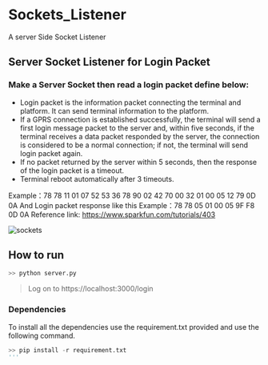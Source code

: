 # Sockets_Listener
A server Side Socket Listener



## Server Socket Listener for Login Packet 
 
### Make a Server Socket then read a login packet define below:
- Login packet is the information packet connecting the terminal and platform. It can send terminal information to the platform. 
- 	If a GPRS connection is established successfully, the terminal will send a first login message packet to the server and, within five seconds, if the terminal receives a data packet responded by the server, the connection is considered to be a normal connection; if not, the terminal will send login packet again. 
- If no packet returned by the server within 5 seconds, then the response of the login packet is a timeout. 
-	Terminal reboot automatically after 3 timeouts.

Example：78 78 11 01 07 52 53 36 78 90 02 42 70 00 32 01 00 05 12 79 0D 0A
And Login packet response like this 
Example：78 78 05 01 00 05 9F F8 0D 0A
Reference link:  https://www.sparkfun.com/tutorials/403  
 

![sockets](https://user-images.githubusercontent.com/31818185/61246696-15c4be80-a76d-11e9-960b-a29e186526ae.png)

## How to run
``` python
>> python server.py
```
> Log on to https://localhost:3000/login

### Dependencies
To install all the dependencies use the requirement.txt provided and use the following command.
``` python
>> pip install -r requirement.txt
'''


